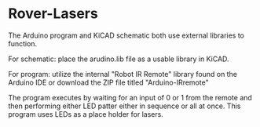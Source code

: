 # Rover-Lasers
The Arduino program and KiCAD schematic both use external libraries to function.

For schematic: place the arudino.lib file as a usable library in KiCAD.

For program: utilize the internal "Robot IR Remote" library found on the Arduino IDE or download the ZIP file titled "Arduino-IRremote"

The program executes by waiting for an input of 0 or 1 from the remote and then performing either LED patter either in sequence or all at once.
This program uses LEDs as a place holder for lasers.

